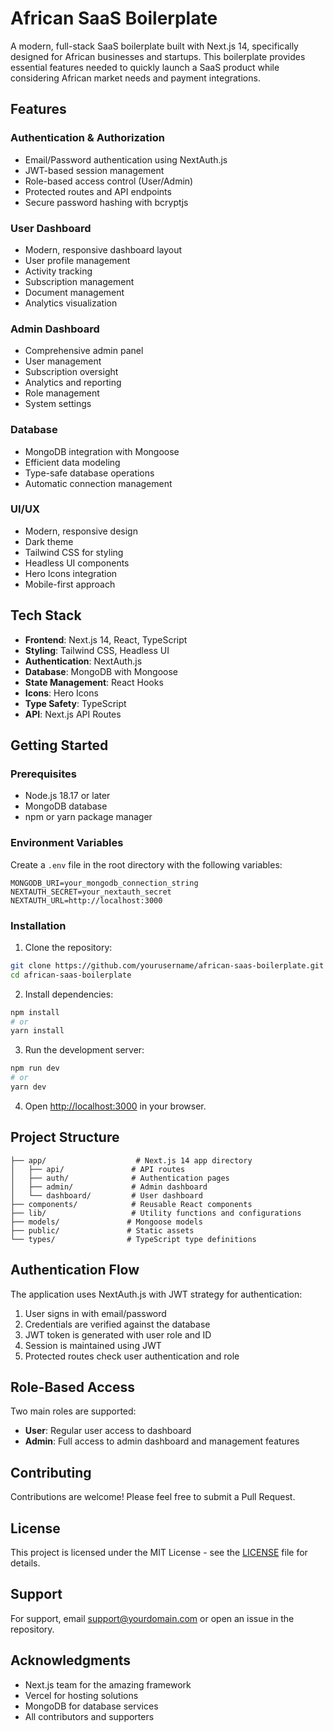 # African SaaS Boilerplate

A modern, full-stack SaaS boilerplate built with Next.js 14, specifically designed for African businesses and startups. This boilerplate provides essential features needed to quickly launch a SaaS product while considering African market needs and payment integrations.

## Features

### Authentication & Authorization
- Email/Password authentication using NextAuth.js
- JWT-based session management
- Role-based access control (User/Admin)
- Protected routes and API endpoints
- Secure password hashing with bcryptjs

### User Dashboard
- Modern, responsive dashboard layout
- User profile management
- Activity tracking
- Subscription management
- Document management
- Analytics visualization

### Admin Dashboard
- Comprehensive admin panel
- User management
- Subscription oversight
- Analytics and reporting
- Role management
- System settings

### Database
- MongoDB integration with Mongoose
- Efficient data modeling
- Type-safe database operations
- Automatic connection management

### UI/UX
- Modern, responsive design
- Dark theme
- Tailwind CSS for styling
- Headless UI components
- Hero Icons integration
- Mobile-first approach

## Tech Stack

- **Frontend**: Next.js 14, React, TypeScript
- **Styling**: Tailwind CSS, Headless UI
- **Authentication**: NextAuth.js
- **Database**: MongoDB with Mongoose
- **State Management**: React Hooks
- **Icons**: Hero Icons
- **Type Safety**: TypeScript
- **API**: Next.js API Routes

## Getting Started

### Prerequisites
- Node.js 18.17 or later
- MongoDB database
- npm or yarn package manager

### Environment Variables
Create a `.env` file in the root directory with the following variables:

```env
MONGODB_URI=your_mongodb_connection_string
NEXTAUTH_SECRET=your_nextauth_secret
NEXTAUTH_URL=http://localhost:3000
```

### Installation

1. Clone the repository:
```bash
git clone https://github.com/yourusername/african-saas-boilerplate.git
cd african-saas-boilerplate
```

2. Install dependencies:
```bash
npm install
# or
yarn install
```

3. Run the development server:
```bash
npm run dev
# or
yarn dev
```

4. Open [http://localhost:3000](http://localhost:3000) in your browser.

## Project Structure

```
├── app/                    # Next.js 14 app directory
│   ├── api/               # API routes
│   ├── auth/              # Authentication pages
│   ├── admin/             # Admin dashboard
│   └── dashboard/         # User dashboard
├── components/            # Reusable React components
├── lib/                   # Utility functions and configurations
├── models/               # Mongoose models
├── public/               # Static assets
└── types/                # TypeScript type definitions
```

## Authentication Flow

The application uses NextAuth.js with JWT strategy for authentication:
1. User signs in with email/password
2. Credentials are verified against the database
3. JWT token is generated with user role and ID
4. Session is maintained using JWT
5. Protected routes check user authentication and role

## Role-Based Access

Two main roles are supported:
- **User**: Regular user access to dashboard
- **Admin**: Full access to admin dashboard and management features

## Contributing

Contributions are welcome! Please feel free to submit a Pull Request.

## License

This project is licensed under the MIT License - see the [LICENSE](LICENSE) file for details.

## Support

For support, email support@yourdomain.com or open an issue in the repository.

## Acknowledgments

- Next.js team for the amazing framework
- Vercel for hosting solutions
- MongoDB for database services
- All contributors and supporters
